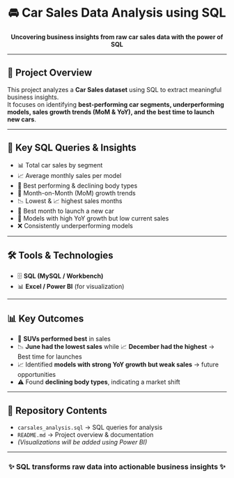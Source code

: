 <h1 align="center">🚘 Car Sales Data Analysis using SQL</h1>

<p align="center">
  <b>Uncovering business insights from raw car sales data with the power of SQL</b>
</p>

---

## 📌 Project Overview  
This project analyzes a **Car Sales dataset** using SQL to extract meaningful business insights.  
It focuses on identifying **best-performing car segments, underperforming models, sales growth trends (MoM & YoY), and the best time to launch new cars**.  

---

## 🔑 Key SQL Queries & Insights  
- 📊 Total car sales by segment  
- 📈 Average monthly sales per model  
- 🚙 Best performing & declining body types  
- 🔄 Month-on-Month (MoM) growth trends  
- 📉 Lowest & 📈 highest sales months  
- 🚀 Best month to launch a new car  
- 📌 Models with high YoY growth but low current sales  
- ❌ Consistently underperforming models  

---

## 🛠️ Tools & Technologies  
- 🗄️ **SQL (MySQL / Workbench)**  
- 📊 **Excel / Power BI** (for visualization)  

---

## 📊 Key Outcomes  
- 🚙 **SUVs performed best** in sales  
- 📉 **June had the lowest sales** while 📈 **December had the highest** → Best time for launches  
- 📈 Identified **models with strong YoY growth but weak sales** → future opportunities  
- ⚠️ Found **declining body types**, indicating a market shift  

---

## 📂 Repository Contents  
- `carsales_analysis.sql` → SQL queries for analysis  
- `README.md` → Project overview & documentation  
- *(Visualizations will be added using Power BI)*  

---

<h3 align="center">✨ SQL transforms raw data into actionable business insights ✨</h3>
